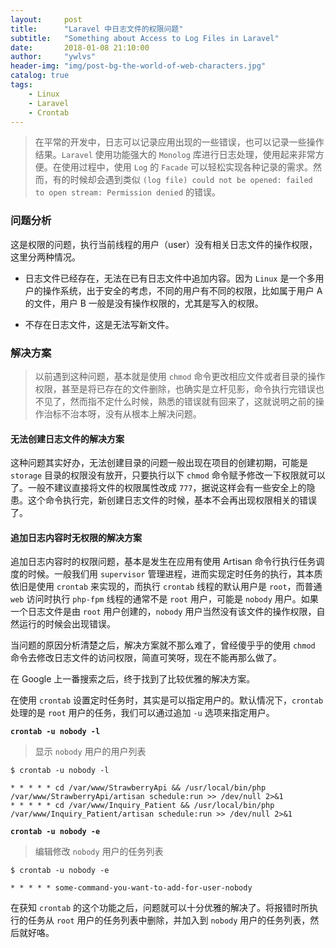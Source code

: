 ```yaml
---
layout:     post
title:      "Laravel 中日志文件的权限问题"
subtitle:   "Something about Access to Log Files in Laravel"
date:       2018-01-08 21:10:00
author:     "ywlvs"
header-img: "img/post-bg-the-world-of-web-characters.jpg"
catalog: true
tags:
    - Linux
    - Laravel
    - Crontab
---
```


>在平常的开发中，日志可以记录应用出现的一些错误，也可以记录一些操作结果。`Laravel` 使用功能强大的 `Monolog` 库进行日志处理，使用起来非常方便。在使用过程中，使用 `Log` 的 `Facade` 可以轻松实现各种记录的需求。然而，有的时候却会遇到类似 `(log file) could not be opened: failed to open stream: Permission denied` 的错误。

### 问题分析

这是权限的问题，执行当前线程的用户（user）没有相关日志文件的操作权限，这里分两种情况。

+ 日志文件已经存在，无法在已有日志文件中追加内容。因为 `Linux` 是一个多用户的操作系统，出于安全的考虑，不同的用户有不同的权限，比如属于用户 A 的文件，用户 B 一般是没有操作权限的，尤其是写入的权限。

+ 不存在日志文件，这是无法写新文件。

### 解决方案

>以前遇到这种问题，基本就是使用 `chmod` 命令更改相应文件或者目录的操作权限，甚至是将已存在的文件删除，也确实是立杆见影，命令执行完错误也不见了，然而指不定什么时候，熟悉的错误就有回来了，这就说明之前的操作治标不治本呀，没有从根本上解决问题。

#### 无法创建日志文件的解决方案

这种问题其实好办，无法创建目录的问题一般出现在项目的创建初期，可能是 `storage` 目录的权限没有放开，只要执行以下 `chmod` 命令赋予修改一下权限就可以了。一般不建议直接将文件的权限属性改成 `777`，据说这样会有一些安全上的隐患。这个命令执行完，新创建日志文件的时候，基本不会再出现权限相关的错误了。

#### 追加日志内容时无权限的解决方案

追加日志内容时的权限问题，基本是发生在应用有使用 Artisan 命令行执行任务调度的时候。一般我们用 `supervisor` 管理进程，进而实现定时任务的执行，其本质依旧是使用 `crontab` 来实现的，而执行 `crontab` 线程的默认用户是 `root`，而普通 `web` 访问时执行 `php-fpm` 线程的通常不是 `root` 用户，可能是 `nobody` 用户。如果一个日志文件是由 `root` 用户创建的，`nobody` 用户当然没有该文件的操作权限，自然运行的时候会出现错误。

当问题的原因分析清楚之后，解决方案就不那么难了，曾经傻乎乎的使用 `chmod` 命令去修改日志文件的访问权限，简直可笑呀，现在不能再那么做了。

在 Google 上一番搜索之后，终于找到了比较优雅的解决方案。

在使用 `crontab` 设置定时任务时，其实是可以指定用户的。默认情况下，`crontab` 处理的是 `root` 用户的任务，我们可以通过追加 `-u` 选项来指定用户。

**`crontab -u nobody -l`**

>显示 `nobody` 用户的用户列表

```shell
$ crontab -u nobody -l

* * * * * cd /var/www/StrawberryApi && /usr/local/bin/php /var/www/StrawberryApi/artisan schedule:run >> /dev/null 2>&1
* * * * * cd /var/www/Inquiry_Patient && /usr/local/bin/php /var/www/Inquiry_Patient/artisan schedule:run >> /dev/null 2>&1
```

**`crontab -u nobody -e`**

>编辑修改 `nobody` 用户的任务列表

```shell
$ crontab -u nobody -e

* * * * * some-command-you-want-to-add-for-user-nobody
```

在获知 `crontab` 的这个功能之后，问题就可以十分优雅的解决了。将报错时所执行的任务从 `root` 用户的任务列表中删除，并加入到 `nobody` 用户的任务列表，然后就好咯。